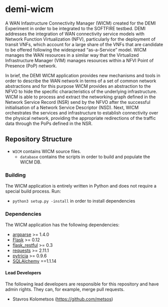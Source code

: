 # demi-wicm
A WAN Infastructure Connectivity Manager (WICM) created for the DEMI Experiment in order to be integrated to the SOFTFIRE testbed. DEMI addresses the integration of WAN connectivity service models with Network Function Virtualization (NFV), particularly for the deployment of transit VNFs, which account for a large share of the VNFs that are candidate to be offered following the widespread “as-a-Service” model. WICM manages the WAN resources in a similar way that the Virtualized Infrastructure Manager (VIM) manages resources within a NFVI Point of Presence (PoP) network. 

In brief, the DEMI WICM application provides new mechanisms and tools in order to describe the WAN network in terms of a set of common network abstractions and for this purpose WICM provides an abstraction to the NFVO to hide the specific characteristics of the underlying infrastructure. WICM is able to process and extract the networking graph defined in the Network Service Record (NSR) send by the NFVO after the successful initialisation of a Network Service Descriptor (NSD). Next, WICM orchestrates the services and infrastructure to establish connectivity over the physical network, providing the appropriate redirections of the traffic data through the PoPs defined in the NSR. 

## Repository Structure
  
 * `WICM` contains WICM source files.
    * `database` contains the scripts in order to build and populate the WICM DB.
    
### Building

The WICM application is entirely written in Python and does not require a special build process. Run:
* `python3 setup.py -install` in order to install dependencies

### Dependencies
 
The WICM application has the following dependencies:

* [argparse](https://pypi.python.org/pypi/argparse) >= 1.4.0 
* [Flask](https://pypi.python.org/pypi/Flask) >= 0.12 
* [flask_restful](https://pypi.python.org/pypi/Flask-RESTful) >= 0.3 
* [requests](https://pypi.python.org/pypi/requests) >= 2.11.1 
* [pytricia](https://pypi.python.org/pypi/pytricia) >= 0.9.6 
* [SQLAlchemy](https://pypi.python.org/pypi/SQLAlchemy/1.1.14) ==1.1.14

#### Lead Developers

The following lead developers are responsible for this repository and have admin rights. They can, for example, merge pull requests.

* Stavros Kolometsos (https://github.com/metsos)
 
